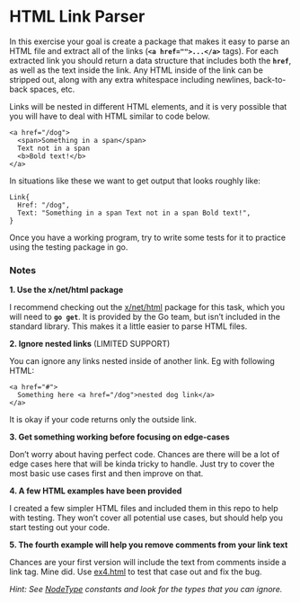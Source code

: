 # HTML Link Parser

In this exercise your goal is create a package that makes it easy to parse an HTML file and extract all of the links (**`<a href="">...</a>`** tags). For each extracted link you should return a data structure that includes both the **`href`**, as well as the text inside the link. Any HTML inside of the link can be stripped out, along with any extra whitespace including newlines, back-to-back spaces, etc.

Links will be nested in different HTML elements, and it is very possible that you will have to deal with HTML similar to code below.

```
<a href="/dog">
  <span>Something in a span</span>
  Text not in a span
  <b>Bold text!</b>
</a>

```

In situations like these we want to get output that looks roughly like:

```
Link{
  Href: "/dog",
  Text: "Something in a span Text not in a span Bold text!",
}

```

Once you have a working program, try to write some tests for it to practice using the testing package in go.

### **Notes**

**1. Use the x/net/html package**

I recommend checking out the [x/net/html](https://godoc.org/golang.org/x/net/html) package for this task, which you will need to **`go get`**. It is provided by the Go team, but isn’t included in the standard library. This makes it a little easier to parse HTML files.

**2. Ignore nested links** (LIMITED SUPPORT)

You can ignore any links nested inside of another link. Eg with following HTML:

```
<a href="#">
  Something here <a href="/dog">nested dog link</a>
</a>

```

It is okay if your code returns only the outside link.

**3. Get something working before focusing on edge-cases**

Don’t worry about having perfect code. Chances are there will be a lot of edge cases here that will be kinda tricky to handle. Just try to cover the most basic use cases first and then improve on that.

**4. A few HTML examples have been provided**

I created a few simpler HTML files and included them in this repo to help with testing. They won’t cover all potential use cases, but should help you start testing out your code.

**5. The fourth example will help you remove comments from your link text**

Chances are your first version will include the text from comments inside a link tag. Mine did. Use [ex4.html](https://courses.calhoun.io/lessons/ex4.html) to test that case out and fix the bug.

*Hint: See [NodeType](https://godoc.org/golang.org/x/net/html#NodeType) constants and look for the types that you can ignore.*
